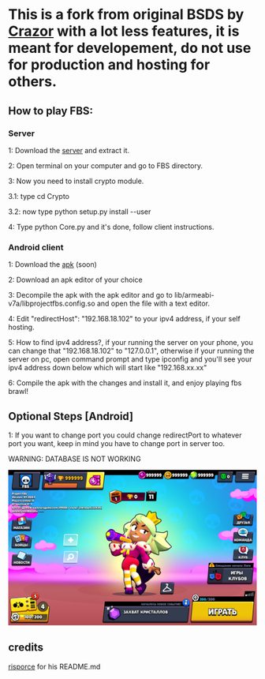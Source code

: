 # This is a fork from original BSDS by [Crazor](https://github.com/CrazorTheCat)  with a lot less features, it is meant for developement, do not use for production and hosting for others.

## How to play FBS: ##

### Server ###
1: Download the [server](https://github.com/BrawlStarsApkZip/FBS-V47/archive/refs/heads/main.zip) and extract it.

2: Open terminal on your computer and go to FBS directory.

3: Now you need to install crypto module.

3.1: type cd Crypto

3.2: now type python setup.py install --user

4: Type python Core.py and it's done, follow client instructions.

### Android client ###
1: Download the [apk]() (soon)

2: Download an apk editor of your choice

3: Decompile the apk with the apk editor and go to lib/armeabi-v7a/libprojectfbs.config.so and open the file with a text editor.

4: Edit "redirectHost": "192.168.18.102" to your ipv4 address, if your self hosting.

5: How to find ipv4 address?, if your running the server on your phone, you can change that "192.168.18.102" to "127.0.0.1", otherwise if your running the server on pc, open command prompt and type ipconfig and you'll see your ipv4 address down below which will start like "192.168.xx.xx"

6: Compile the apk with the changes and install it, and enjoy playing fbs brawl!

## Optional Steps [Android] ##
1: If you want to change port you could change redirectPort to whatever port you want, keep in mind you have to change port in server too.

WARNING: DATABASE IS NOT WORKING

![IMG_1310](https://github.com/BrawlStarsApkZip/FBS-V47/blob/main/menu.png)

## credits ##

[risporce](https://github.com/risporce) for his README.md
